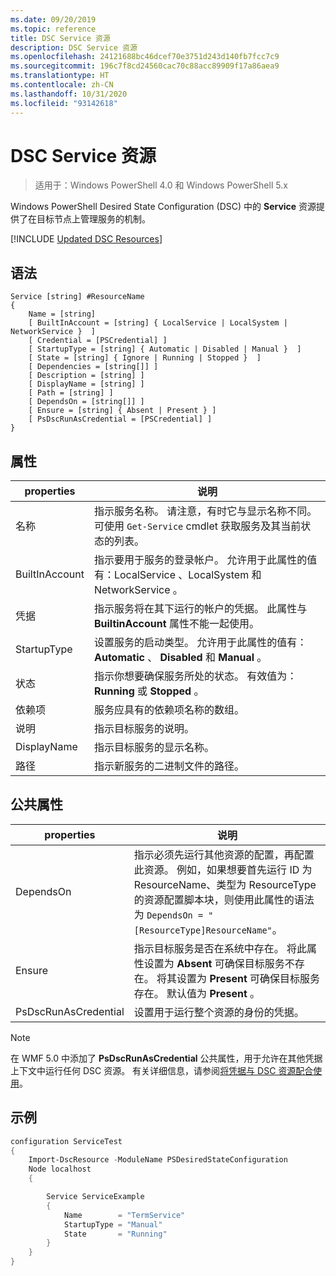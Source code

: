 ```yaml
---
ms.date: 09/20/2019
ms.topic: reference
title: DSC Service 资源
description: DSC Service 资源
ms.openlocfilehash: 24121688bc46dcef70e3751d243d140fb7fcc7c9
ms.sourcegitcommit: 196c7f8cd24560cac70c88acc89909f17a86aea9
ms.translationtype: HT
ms.contentlocale: zh-CN
ms.lasthandoff: 10/31/2020
ms.locfileid: "93142618"
---
```

# <a name="dsc-service-resource"></a>DSC Service 资源

> 适用于：Windows PowerShell 4.0 和 Windows PowerShell 5.x

Windows PowerShell Desired State Configuration (DSC) 中的 **Service** 资源提供了在目标节点上管理服务的机制。

[!INCLUDE [Updated DSC Resources](../../../../../includes/dsc-resources.md)]

## <a name="syntax"></a>语法

```Syntax
Service [string] #ResourceName
{
    Name = [string]
    [ BuiltInAccount = [string] { LocalService | LocalSystem | NetworkService }  ]
    [ Credential = [PSCredential] ]
    [ StartupType = [string] { Automatic | Disabled | Manual }  ]
    [ State = [string] { Ignore | Running | Stopped }  ]
    [ Dependencies = [string[]] ]
    [ Description = [string] ]
    [ DisplayName = [string] ]
    [ Path = [string] ]
    [ DependsOn = [string[]] ]
    [ Ensure = [string] { Absent | Present } ]
    [ PsDscRunAsCredential = [PSCredential] ]
}
```

## <a name="properties"></a>属性

|properties |说明 |
|---|---|
|名称 |指示服务名称。 请注意，有时它与显示名称不同。 可使用 `Get-Service` cmdlet 获取服务及其当前状态的列表。 |
|BuiltInAccount |指示要用于服务的登录帐户。 允许用于此属性的值有：LocalService  、LocalSystem  和 NetworkService  。 |
|凭据 |指示服务将在其下运行的帐户的凭据。 此属性与 **BuiltinAccount** 属性不能一起使用。 |
|StartupType |设置服务的启动类型。 允许用于此属性的值有： **Automatic** 、 **Disabled** 和 **Manual** 。 |
|状态 |指示你想要确保服务所处的状态。 有效值为： **Running** 或 **Stopped** 。 |
|依赖项 | 服务应具有的依赖项名称的数组。 |
|说明 |指示目标服务的说明。 |
|DisplayName |指示目标服务的显示名称。 |
|路径 |指示新服务的二进制文件的路径。 |

## <a name="common-properties"></a>公共属性

|properties |说明 |
|---|---|
|DependsOn |指示必须先运行其他资源的配置，再配置此资源。 例如，如果想要首先运行 ID 为 ResourceName、类型为 ResourceType 的资源配置脚本块，则使用此属性的语法为 `DependsOn = "[ResourceType]ResourceName"`。 |
|Ensure |指示目标服务是否在系统中存在。 将此属性设置为 **Absent** 可确保目标服务不存在。 将其设置为 **Present** 可确保目标服务存在。 默认值为 **Present** 。 |
|PsDscRunAsCredential |设置用于运行整个资源的身份的凭据。 |

> [!NOTE]
> 在 WMF 5.0 中添加了 **PsDscRunAsCredential** 公共属性，用于允许在其他凭据上下文中运行任何 DSC 资源。 有关详细信息，请参阅[将凭据与 DSC 资源配合使用](../../../configurations/runasuser.md)。

## <a name="example"></a>示例

```powershell
configuration ServiceTest
{
    Import-DscResource -ModuleName PSDesiredStateConfiguration
    Node localhost
    {

        Service ServiceExample
        {
            Name        = "TermService"
            StartupType = "Manual"
            State       = "Running"
        }
    }
}
```
